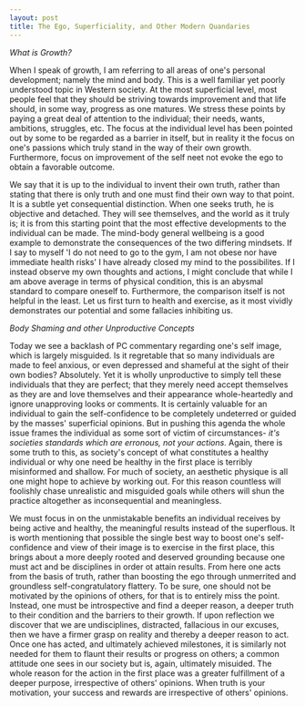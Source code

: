 ```yaml
---
layout: post
title: The Ego, Superficiality, and Other Modern Quandaries
---
```


*What is Growth?*

When I speak of growth, I am referring to all areas of one's personal development; namely the mind and body.
This is a well familiar yet poorly understood topic in Western society. At the most superficial level, most people 
feel that they should be striving towards improvement and that life should, in some way, progress as one matures. We 
stress these points by paying a great deal of attention to the individual; their needs, wants, ambitions, struggles, etc. 
The focus at the individual level has been pointed out by some to be regarded as a barrier in itself, but in reality it 
the focus on one's passions which truly stand in the way of their own growth. Furthermore, focus on improvement of the self
neet not evoke the ego to obtain a favorable outcome. 

We say that it is up to the individual to invent their own truth, rather than stating that there is only truth and one must
find their own way to that point. It is a subtle yet consequential distinction. When one seeks truth, he is objective and 
detached. They will see themselves, and the world as it truly is; it is from this starting point that the most effective 
developments to the individual can be made. The mind-body general wellbeing is a good example to demonstrate the consequences
of the two differing mindsets. If I say to myself 'I do not need to go to the gym, I am not obese nor have immediate health
risks' I have already closed my mind to the possibilites. If I instead observe my own thoughts and actions, I might conclude
that while I am above average in terms of physical condition, this is an abysmal standard to compare oneself to. Furthermore, 
the comparison itself is not helpful in the least. Let us first turn to health and exercise, as it most vividly demonstrates
our potential and some fallacies inhibiting us. 

*Body Shaming and other Unproductive Concepts*

Today we see a backlash of PC commentary regarding one's self image, which is largely misguided. Is it regretable that so many
individuals are made to feel anxious, or even depressed and shameful at the sight of their own bodies? Absolutely. Yet it is wholly
unproductive to simply tell these individuals that they are perfect; that they merely need accept themselves as they are and love
themselves and their appearance whole-heartedly and ignore unapproving looks or comments. It is certainly valuable for an individual
to gain the self-confidence to be completely undeterred or guided by the masses' superficial opinions. But in pushing this agenda
the whole issue frames the individual as some sort of victim of circumstances- *it's societies standards which are erronous, not your 
actions*. Again, there is some truth to this, as society's concept of what constitutes a healthy individual or why one need be healthy
in the first place is terribly misinformed and shallow. For much of society, an aesthetic physique is all one 
might hope to achieve by working out. For this reason countless will foolishly chase unrealistic and misguided goals while others will
shun the practice altogether as inconsequential and meaningless. 

We must focus in on the unmistakable benefits an individual receives by being active and healthy, the meaningful results instead of the 
superflous. It is worth mentioning that possible the single best way to boost one's self-confidence and view of their image is to 
exercise in the first place, this brings about a more deeply rooted and deserved grounding because one must act and be disciplines
in order ot attain results. From here one acts from the basis of truth, rather than boosting the ego through unmerrited and groundless
self-congratulatory flattery. To be sure, one should not be motivated by the opinions of others, for that is to entirely miss the point.
Instead, one must be introspective and find a deeper reason, a deeper truth to their condition and the barriers to their growth. If upon
reflection we discover that we are undisciplines, distracted, fallacious in our excuses, then we have a firmer grasp on reality and 
thereby a deeper reason to act. Once one has acted, and ultimately achieved milestones, it is similarly not needed for them to flaunt their 
results or progress on others; a common attitude one sees in our society but is, again, ultimately misuided. The whole reason for the 
action in the first place was a greater fulfillment of a deeper purpose, irrespective of others' opinions. When truth is your motivation,
your success and rewards are irrespective of others' opinions. 
